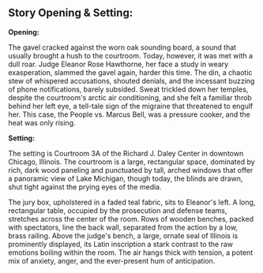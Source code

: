 ## Story Opening & Setting:

**Opening:**

The gavel cracked against the worn oak sounding board, a sound that usually brought a hush to the courtroom. Today, however, it was met with a dull roar. Judge Eleanor Rose Hawthorne, her face a study in weary exasperation, slammed the gavel again, harder this time. The din, a chaotic stew of whispered accusations, shouted denials, and the incessant buzzing of phone notifications, barely subsided. Sweat trickled down her temples, despite the courtroom's arctic air conditioning, and she felt a familiar throb behind her left eye, a tell-tale sign of the migraine that threatened to engulf her. This case, the People vs. Marcus Bell, was a pressure cooker, and the heat was only rising.

**Setting:**

The setting is Courtroom 3A of the Richard J. Daley Center in downtown Chicago, Illinois. The courtroom is a large, rectangular space, dominated by rich, dark wood paneling and punctuated by tall, arched windows that offer a panoramic view of Lake Michigan, though today, the blinds are drawn, shut tight against the prying eyes of the media.

The jury box, upholstered in a faded teal fabric, sits to Eleanor's left. A long, rectangular table, occupied by the prosecution and defense teams, stretches across the center of the room. Rows of wooden benches, packed with spectators, line the back wall, separated from the action by a low, brass railing. Above the judge's bench, a large, ornate seal of Illinois is prominently displayed, its Latin inscription a stark contrast to the raw emotions boiling within the room. The air hangs thick with tension, a potent mix of anxiety, anger, and the ever-present hum of anticipation.
